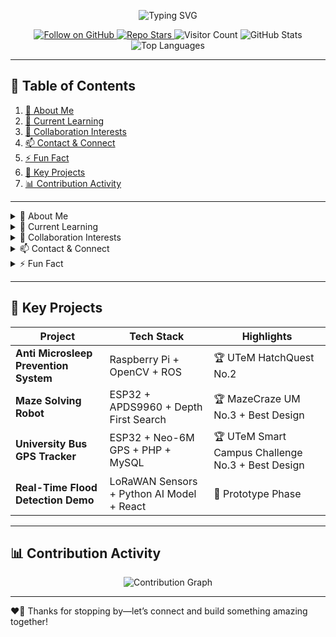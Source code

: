 <!-- 🎉 Welcome Banner -->
<p align="center">
  <img src="https://readme-typing-svg.herokuapp.com?font=Fira+Code&size=30&duration=3000&pause=1000&color=2ECC71&width=600&height=50&lines=Hi+there!+I'm+Weiyuan+Ooi+👋" alt="Typing SVG" />
</p>

<!-- Badges -->
<p align="center">
  <a href="https://github.com/WyOoi">
    <img src="https://img.shields.io/github/followers/WyOoi?label=Follow&style=social" alt="Follow on GitHub" />
  </a>
  <a href="https://github.com/WyOoi/WyOoi/stargazers">
    <img src="https://img.shields.io/github/stars/WyOoi/WyOoi?style=social" alt="Repo Stars" />
  </a>
  <img src="https://visitor-badge.glitch.me/badge?page_id=WyOoi.WyOoi" alt="Visitor Count" />
  <img src="https://github-readme-stats.vercel.app/api?username=WyOoi&show_icons=true&theme=radical&hide_border=true" alt="GitHub Stats" />
  <img src="https://github-readme-stats.vercel.app/api/top-langs?username=WyOoi&layout=compact&theme=radical&hide_border=true" alt="Top Languages" />
</p>

---

## 📖 Table of Contents
1. [👤 About Me](#-about-me)  
2. [🌱 Current Learning](#-current-learning)  
3. [💼 Collaboration Interests](#-collaboration-interests)  
4. [📫 Contact & Connect](#-contact--connect)  
5. [⚡ Fun Fact](#-fun-fact)  
6. [🚀 Key Projects](#-key-projects)  
7. [📊 Contribution Activity](#-contribution-activity)  

---

<details>
<summary id="about-me">👤 About Me</summary>

- 🔭 **Name:** Weiyuan Ooi  
- 🧑‍💻 **Role:** Computer Engineer & Robotics Enthusiast  
- 🌍 **Location:** Kuala Lumpur, Malaysia  
- 🔗 **Pronouns:** He/Him  
</details>

<details>
<summary id="current-learning">🌱 Current Learning</summary>

- 📡 **Advanced IoT Architectures** with ESP32 & LoRaWAN  
- 🤖 **Computer Vision** pipelines using YOLOv8 on ROS  
- ⚛️ **Real-Time Systems** optimization in C++  
- 🌐 **Modern Web Dev**: TypeScript, React, Next.js, & Tailwind CSS  
</details>

<details>
<summary id="collaboration-interests">💼 Collaboration Interests</summary>

- 🤝 **Open-Source Robotics** & Automation Frameworks  
- 🌐 **GIS & Disaster-Response Dashboards**  
- 🚗 **Driver Safety Systems** & Microsleep Prevention  
- 🛰️ **Real-Time Telemetry** & Sensor-Fusion Tooling  
</details>

<details>
<summary id="contact--connect">📫 Contact & Connect</summary>

- 📧 **Email:** [weiyuanooi88@gmail.com](mailto:weiyuanooi88@gmail.com)  
- 🔗 **LinkedIn:** [linkedin.com/in/yourprofile](https://linkedin.com/in/yourprofile)  
- 🐦 **Twitter:** [@YourHandle](https://twitter.com/YourHandle)  
- 💬 **Discord/Slack:** `Weiyuan#1234`  
</details>

<details>
<summary id="fun-fact">⚡ Fun Fact</summary>

I once programmed an **ESP32** to play _Tetris_ on an OLED screen—and it even keeps your high-score in flash memory!  
</details>

---

## 🚀 Key Projects

| Project                                | Tech Stack                                    | Highlights                           |
|----------------------------------------|-----------------------------------------------|--------------------------------------|
| **Anti Microsleep Prevention System**  | Raspberry Pi + OpenCV + ROS                   | 🏆 UTeM HatchQuest No.2              |
| **Maze Solving Robot**                  | ESP32 + APDS9960 + Depth First Search        | 🏆 MazeCraze UM No.3 + Best Design   |
| **University Bus GPS Tracker**         | ESP32 + Neo-6M GPS + PHP + MySQL              | 🏆 UTeM Smart Campus Challenge No.3 + Best Design |
| **Real-Time Flood Detection Demo**     | LoRaWAN Sensors + Python AI Model + React     | 🔬 Prototype Phase             |

---

## 📊 Contribution Activity

<p align="center">
  <img src="https://github-readme-activity-graph.cyclic.app/graph?username=WyOoi&bg_color=ffffff&color=2ECC71&line=2B2D42&point=FF5733&hide_border=true" alt="Contribution Graph" />
</p>

---

❤️‍🔥 Thanks for stopping by—let’s connect and build something amazing together!
